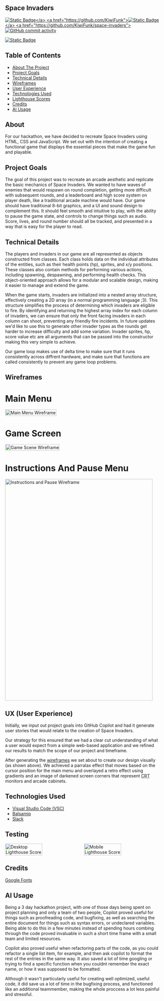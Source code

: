## Space Invaders

<a href="https://github.com/Naxiris">![Static Badge](https://img.shields.io/badge/Naxiris-Contributor-blue?)</a> <a href="https://github.com/KiwiFunk">![Static Badge](https://img.shields.io/badge/KiwiFunk-Contributor-blue?)</a> <a href="https://github.com/KiwiFunk/space-invaders">![GitHub commit activity](https://img.shields.io/github/commit-activity/t/KiwiFunk/space-invaders)</a>

<a href="https://kiwifunk.github.io/space-invaders/">![Static Badge](https://img.shields.io/badge/Live_Site!-green%20?link=https%3A%2F%2Fkiwifunk.github.io%2Fspace-invaders%2F)</a>

## Table of Contents
<ul>
	<a href="#about"><li>About The Project</li></a>
	<a href="#project-goals"><li>Project Goals</li></a>
	<a href="#technical-details"><li>Technical Details</li></a>
	<a href="#wireframes"><li>Wireframes</li></a>
	<a href="#ux-user-experience"><li>User Experience</li></a>
	<a href="#technologies-used"><li>Technologies Used</li></a>
	<a href="#testing"><li>Lighthouse Scores</li></a>
    <a href="#credits"><li>Credits</li></a>
	<a href="#ai-usage"><li>AI Usage</li></a>
</ul>

## About

For our hackathon, we have decided to recreate Space Invaders using HTML, CSS and JavaScript. We set out with the intention of creating a functional game that displays the essential pieces that make the game fun and playable.

## Project Goals

The goal of this project was to recreate an arcade aesthetic and replicate the basic mechanics of Space Invaders. We wanted to have waves of enemies that would respawn on round completion, getting more difficult with subsequent rounds, and a leaderboard and high score system on player death, like a traditional arcade machine would have. Our game should have traditional 8-bit graphics, and a UI and sound design to complement this. It should feel smooth and intuitive to play, with the ability to pause the game state, and controls to change things such as audio. Score, lives, and round number should all be tracked, and presented in a way that is easy for the player to read.

## Technical Details

The players and invaders in our game are all represented as objects constructed from classes. Each class holds data on the individual attributes of the entities, such as their health points (hp), sprites, and x/y positions. These classes also contain methods for performing various actions, including spawning, despawning, and performing health checks. This object-oriented approach allows for a modular and scalable design, making it easier to manage and extend the game.

When the game starts, invaders are initialized into a nested array structure, effectively creating a 2D array (in a normal programming language ;3). This structure simplifies the process of determining which invaders are eligible to fire. By identifying and returning the highest array index for each column of invaders, we can ensure that only the front facing invaders in each column can shoot, preventing any friendly fire incidents. In future updates we'd like to use this to generate other invader types as the rounds get harder to increase difficulty and add some variation. Invader sprites, hp, score value etc are all arguments that can be passed into the constructor making this very simple to achieve.

Our game loop makes use of delta time to make sure that it runs consistently across diffrent hardware, and make sure that functions are called consistently to prevent any game loop problems.

## Wireframes

# Main Menu
<img src="wireframes/DesktopMenu.png" alt="Main Menu Wireframe" style="width: fit-content; height: fit-content;">

# Game Screen
<img src="wireframes/LiveGame.png" alt="Game Scene Wireframe" style="width: fit-content; height: fit-content;">

# Instructions And Pause Menu
<img src="wireframes/Instructions.png" alt="Instructions and Pause Wireframe" style="width: 480px; height: 720px;">

## UX (User Experience)
Initially, we input out project goals into GitHub Copilot and had it generate user stories that would relate to the creation of Space Invaders.

Our strategy for this ensured that we had a clear cut understanding of what a user would expect from a simple web-based application and we refined our results to match the scope of our project and timeframe.

After generating the <a href="#wireframes">wireframes</a> we set about to create our design visually (as shown above). We achieved a parralax effect that moves based on the cursor position for the main menu and overlayed a retro effect using gradients and an image of darkened screen corners that represent <abbr title="Cathode Ray Tube">CRT</abbr> monitors and arcade cabinets.

## Technologies Used

<ul>
    <a href="https://code.visualstudio.com/"><li>Visual Studio Code (VSC)</li></a>
    <a href="https://balsamiq.com/"><li>Balsamiq</li></a>
    <a href="https://slack.com/intl/en-gb/"><li>Slack</li></a>
</ul>

## Testing

<div style="display: flex; justify-content: space-between;">
	<img src="wireframes/LighthouseDesktop.png" alt="Desktop Lighthouse Score" style="width: 49%;">
	<img src="wireframes/LighthouseMobile.png" alt="Mobile Lighthouse Score" style="width: 49%;">
</div>

## Credits

<a href="">Google Fonts</a>

## AI Usage

Being a 3 day hackathon project, with one of those days being spent on project planning and only a team of two people, Copilot proved useful for things such as proofreading code, and bugfixing, as well as searching the entire document for things such as syntax errors, or undeclared variables. Being able to do this in a few minutes instead of spending hours combing through the code proved invaluable in such a short time frame with a small team and limited resources.

Copilot also proved useful when refactoring parts of the code, as you could refactor a single list item, for example, and then ask copilot to format the rest of the entries in the same way. It also saved a lot of time googling or trying to find a specific function when you couldnt remember the exact name, or how it was supposed to be formatted.

Although it wasn't particularly useful for creating well optimized, useful code, it did save us a lot of time in the bugfixing process, and functioned like an additional teammember, making the whole proccess a lot less painful and stressful.